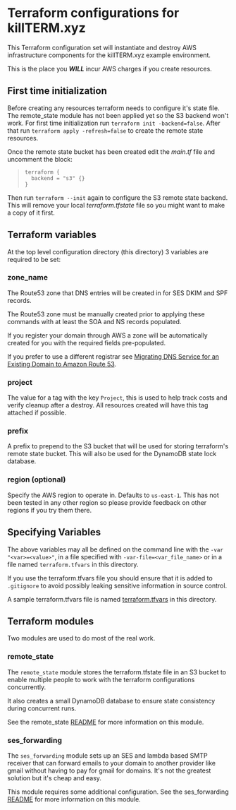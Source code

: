 # Terraform configurations for killTERM.xyz

This Terraform configuration set will instantiate and destroy AWS infrastructure components for the killTERM.xyz example environment.

This is the place you ***WILL*** incur AWS charges if you create resources.

## First time initialization
Before creating any resources terraform needs to configure it's state file. The remote_state module has not been applied yet so the S3 backend won't work. For first time initialization run `terraform init -backend=false`. After that run `terraform apply -refresh=false` to create the remote state resources.

Once the remote state bucket has been created edit the *main.tf* file and uncomment the block:
> ```
> terraform {
>   backend = "s3" {}
> } 
> ```

Then run `terraform --init` again to configure the S3 remote state backend. This will remove your local *terraform.tfstate* file so you might want to make a copy of it first.

## Terraform variables

At the top level configuration directory (this directory) 3 variables are required to be set:

### zone_name

The Route53 zone that DNS entries will be created in for SES DKIM and SPF records.

The Route53 zone must be manually created prior to applying these commands with at least the SOA and NS records populated.

If you register your domain through AWS a zone will be automatically created for you with the required fields pre-populated.

If you prefer to use a different registrar see [Migrating DNS Service for an Existing Domain to Amazon Route 53](https://docs.aws.amazon.com/Route53/latest/DeveloperGuide/MigratingDNS.html).

### project
The value for a tag with the key `Project`, this is used to help track costs and verify cleanup after a destroy. All resources created will have this tag attached if possible.

### prefix
A prefix to prepend to the S3 bucket that will be used for storing terraform's remote state bucket. This will also be used for the DynamoDB state lock database.

### region (optional)

Specify the AWS region to operate in. Defaults to `us-east-1`. This has not been tested in any other region so please provide feedback on other regions if you try them there.

## Specifying Variables
The above variables may all be defined on the command line with the `-var "<var>=<value>"`, in a file specified with `-var-file=<var_file_name>` or in a file named `terraform.tfvars` in this directory.

If you use the terraform.tfvars file you should ensure that it is added to `.gitignore` to avoid possibly leaking sensitive information in source control.

A sample terraform.tfvars file is named [terraform.tfvars](terraform.tfvars) in this directory.

## Terraform modules
Two modules are used to do most of the real work.

### remote_state
The `remote_state` module stores the terraform.tfstate file in an S3 bucket to enable multiple people to work with the terraform configurations concurrently.

It also creates a small DynamoDB database to ensure state consistency during concurrent runs.

See the remote_state [README](remote_state/README.md) for more information on this module.

### ses_forwarding
The `ses_forwarding` module sets up an SES and lambda based SMTP receiver that can forward emails to your domain to another provider like gmail without having to pay for gmail for domains. It's not the greatest solution but it's cheap and easy.

This module requires some additional configuration. See the ses_forwarding [README](ses_forwarding/README.md) for more information on this module.
